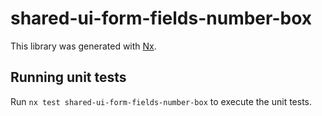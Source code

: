 # shared-ui-form-fields-number-box

This library was generated with [Nx](https://nx.dev).

## Running unit tests

Run `nx test shared-ui-form-fields-number-box` to execute the unit tests.
